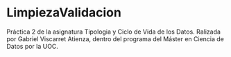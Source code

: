 # LimpiezaValidacion
Práctica 2 de la asignatura Tipologia y Ciclo de Vida de los Datos.
Ralizada por Gabriel Viscarret Atienza, dentro del programa del Máster en Ciencia de Datos por la UOC.
